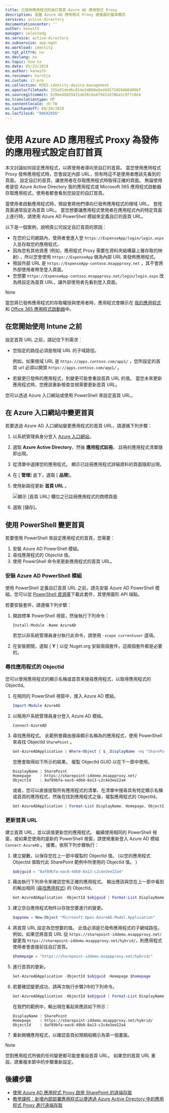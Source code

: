 ```yaml
---
title: 已發佈應用程式的自訂首頁-Azure AD 應用程式 Proxy
description: 涵蓋 Azure AD 應用程式 Proxy 連接器的基本概念
services: active-directory
documentationcenter: ''
author: kenwith
manager: celestedg
ms.service: active-directory
ms.subservice: app-mgmt
ms.workload: identity
ms.tgt_pltfrm: na
ms.devlang: na
ms.topic: how-to
ms.date: 05/23/2019
ms.author: kenwith
ms.reviewer: harshja
ms.custom: it-pro
ms.collection: M365-identity-device-management
ms.openlocfilehash: 155a91ded6c814e2d868e8edd4572459460d006f
ms.sourcegitcommit: 628be49d29421a638c8a479452d78ba1c9f7c8e4
ms.translationtype: MT
ms.contentlocale: zh-TW
ms.lasthandoff: 08/20/2020
ms.locfileid: "88642056"
---
```

# <a name="set-a-custom-home-page-for-published-apps-by-using-azure-ad-application-proxy"></a>使用 Azure AD 應用程式 Proxy 為發佈的應用程式設定自訂首頁

本文討論如何設定應用程式，以將使用者導向至自訂的首頁。 當您使用應用程式 Proxy 發佈應用程式時，您會設定內部 URL，但有時這不是使用者應該先看到的頁面。 設定自訂的首頁，讓使用者在存取應用程式時取得正確的頁面。 無論使用者是從 Azure Active Directory 我的應用程式或 Microsoft 365 應用程式啟動器存取應用程式，使用者都會看到您設定的自訂首頁。

當使用者啟動應用程式時，預設會將他們導向已發佈應用程式的根域 URL。 登陸頁面通常設定為首頁 URL。 當您想要讓應用程式使用者在應用程式內的特定頁面上進行時，請使用 Azure AD PowerShell 模組來定義自訂的首頁 URL。

以下是一個案例，說明貴公司設定自訂首頁的原因：

- 在您的公司網路內，使用者會進入登 `https://ExpenseApp/login/login.aspx` 入並存取您的應用程式。
- 因為您有其他資產 (例如，應用程式 Proxy 需要在資料夾結構最上層存取的映射) ，所以您會使用 `https://ExpenseApp` 做為內部 URL 來發佈應用程式。
- 預設外部 URL 是 `https://ExpenseApp-contoso.msappproxy.net` ，其不會將外部使用者帶至登入頁面。
- 您想要 `https://ExpenseApp-contoso.msappproxy.net/login/login.aspx` 改為將設定為首頁 URL，讓外部使用者先看到登入頁面。

> [!NOTE]
> 當您將已發佈應用程式的存取權授與使用者時，應用程式會顯示在 [我的應用程式](../user-help/my-apps-portal-end-user-access.md) 和 [Office 365 應用程式啟動器](https://www.microsoft.com/microsoft-365/blog/2016/09/27/introducing-the-new-office-365-app-launcher/)中。

## <a name="before-you-start"></a>在您開始使用 Intune 之前

設定首頁 URL 之前，請記住下列需求︰

- 您指定的路徑必須是根域 URL 的子域路徑。

  例如，如果根域 URL 是 `https://apps.contoso.com/app1/` ，您所設定的首頁 url 必須以開頭 `https://apps.contoso.com/app1/` 。

- 若變更已發佈的應用程式，則變更可能會重設首頁 URL 的值。 當您未來更新應用程式時，您應該重新檢查並視需要更新首頁 URL。

您可以透過 Azure 入口網站或使用 PowerShell 來設定首頁 URL。

## <a name="change-the-home-page-in-the-azure-portal"></a>在 Azure 入口網站中變更首頁

若要透過 Azure AD 入口網站變更應用程式的首頁 URL，請遵循下列步驟：

1. 以系統管理員身分登入 [Azure 入口網站](https://portal.azure.com/)。
1. 選取 **Azure Active Directory**，然後 **應用程式註冊**。 註冊的應用程式清單隨即出現。
1. 從清單中選擇您的應用程式。 顯示已註冊應用程式詳細資料的頁面隨即出現。
1. 在 [ **管理**] 底下，選取 [ **品牌**]。
1. 使用新路徑更新 **首頁 URL**  。

   ![顯示 [首頁 URL] 欄位之已註冊應用程式的商標頁面](media/application-proxy-configure-custom-home-page/app-proxy-app-branding.png)

1. 選取 [儲存]。

## <a name="change-the-home-page-with-powershell"></a>使用 PowerShell 變更首頁

若要使用 PowerShell 來設定應用程式的首頁，您需要：

1. 安裝 Azure AD PowerShell 模組。
1. 尋找應用程式的 ObjectId 值。
1. 使用 PowerShell 命令來更新應用程式的首頁 URL。

### <a name="install-the-azure-ad-powershell-module"></a>安裝 Azure AD PowerShell 模組

使用 PowerShell 定義自訂首頁 URL 之前，請先安裝 Azure AD PowerShell 模組。您可以從 [PowerShell 資源庫](https://www.powershellgallery.com/packages/AzureAD/2.0.2.16)下載此套件，其使用圖形 API 端點。

若要安裝套件，請遵循下列步驟：

1. 開啟標準 PowerShell 視窗，然後執行下列命令：

   ```powershell
   Install-Module -Name AzureAD
   ```

    若您以非系統管理員身分執行此命令，請使用 `-scope currentuser` 選項。

1. 在安裝期間，選取 [ **Y** ] 以從 Nuget.org 安裝兩個套件。這兩個套件都是必要的。

### <a name="find-the-objectid-of-the-app"></a>尋找應用程式的 ObjectId

您可以使用應用程式的顯示名稱或首頁來搜尋應用程式，以取得應用程式的 ObjectId。

1. 在相同的 PowerShell 視窗中，匯入 Azure AD 模組。

   ```powershell
   Import-Module AzureAD
   ```

1. 以租用戶系統管理員身分登入 Azure AD 模組。

   ```powershell
   Connect-AzureAD
   ```

1. 尋找應用程式。 此範例會藉由搜尋顯示名稱為的應用程式，使用 PowerShell 來尋找 ObjectId `SharePoint` 。

   ```powershell
   Get-AzureADApplication | Where-Object { $_.DisplayName -eq "SharePoint" } | Format-List DisplayName, Homepage, ObjectId
   ```

   您應會取得如下所示的結果。 複製 ObjectId GUID 以在下一節中使用。

   ```console
   DisplayName : SharePoint
   Homepage    : https://sharepoint-iddemo.msappproxy.net/
   ObjectId    : 8af89bfa-eac6-40b0-8a13-c2c4e3ee22a4
   ```

   或者，您可以直接提取所有應用程式的清單、在清單中搜尋具有特定顯示名稱或首頁的應用程式，然後在找到應用程式之後，複製應用程式的 ObjectId。

   ```powershell
   Get-AzureADApplication | Format-List DisplayName, Homepage, ObjectId
   ```

### <a name="update-the-home-page-url"></a>更新首頁 URL

建立首頁 URL，並以該值更新您的應用程式。 繼續使用相同的 PowerShell 視窗，或如果您使用的是新的 PowerShell 視窗，請使用重新登入 Azure AD 模組 `Connect-AzureAD` 。 接著，依照下列步驟執行：

1. 建立變數，以保存您在上一節中複製的 ObjectId 值。  (以您的應用程式 ObjectId 值取代此 SharePoint 範例中所使用的 ObjectId 值。 ) 

   ```powershell
   $objguid = "8af89bfa-eac6-40b0-8a13-c2c4e3ee22a4"
   ```

1. 藉由執行下列命令來確認您有正確的應用程式。 輸出應該與您在上一節中看到的輸出相同 ([尋找應用程式](#find-the-objectid-of-the-app)) 的 ObjectId。

   ```powershell
   Get-AzureADApplication -ObjectId $objguid | Format-List DisplayName, Homepage, ObjectId
   ```

1. 建立空白應用程式物件以存放您要進行的變更。

   ```powershell
   $appnew = New-Object "Microsoft.Open.AzureAD.Model.Application"
   ```

1. 將首頁 URL 設定為您想要的值。 此值必須是已發佈應用程式的子網域路徑。 例如，如果您將首頁 URL 從 `https://sharepoint-iddemo.msappproxy.net/` 變更為 `https://sharepoint-iddemo.msappproxy.net/hybrid/`，則應用程式使用者會直接前往自訂首頁。

   ```powershell
   $homepage = "https://sharepoint-iddemo.msappproxy.net/hybrid/"
   ```

1. 進行首頁的更新。

   ```powershell
   Set-AzureADApplication -ObjectId $objguid -Homepage $homepage
   ```

1. 若要確認變更成功，請再次執行步驟2中的下列命令。

   ```powershell
   Get-AzureADApplication -ObjectId $objguid | Format-List DisplayName, Homepage, ObjectId
   ```

   在我們的範例中，輸出現在看起來應該如下所示：

   ```console
   DisplayName : SharePoint
   Homepage    : https://sharepoint-iddemo.msappproxy.net/hybrid/
   ObjectId    : 8af89bfa-eac6-40b0-8a13-c2c4e3ee22a4
   ```

1. 重新開機應用程式，以確認首頁如預期般顯示為第一個畫面。

> [!NOTE]
> 您對應用程式所做的任何變更都可能會重設首頁 URL。 如果您的首頁 URL 重設，請重複本節中的步驟重新設定。

## <a name="next-steps"></a>後續步驟

- [使用 Azure AD 應用程式 Proxy 啟用 SharePoint 的遠端存取](application-proxy-integrate-with-sharepoint-server.md)
- [教學課程：新增內部部署應用程式以便透過 Azure Active Directory 中的應用程式 Proxy 進行遠端存取](application-proxy-add-on-premises-application.md)
